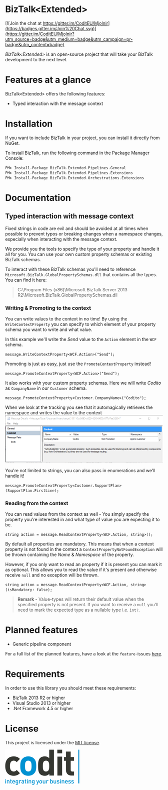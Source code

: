 BizTalk\<Extended\>
======================
[![Join the chat at https://gitter.im/CoditEU/Mjolnir](https://badges.gitter.im/Join%20Chat.svg)](https://gitter.im/CoditEU/Mjolnir?utm_source=badge&utm_medium=badge&utm_campaign=pr-badge&utm_content=badge)

_BizTalk\<Extended\>_ is an open-source project that will take your BizTalk development to the next level.

# Features at a glance
BizTalk<Extended\> offers the following features:

- Typed interaction with the message context

# Installation
If you want to include BizTalk<Extended> in your project, you can install it directly from NuGet.

To install BizTalk<Extended>, run the following command in the Package Manager Console:

	PM> Install-Package BizTalk.Extended.Pipelines.General	
	PM> Install-Package BizTalk.Extended.Pipelines.Extensions
	PM> Install-Package BizTalk.Extended.Orchestrations.Extensions

# Documentation
## Typed interaction with message context
Fixed strings in code are evil and should be avoided at all times when possible to prevent typos or breaking changes when a namespace changes, especially when interacting with the message context.

We provide you the tools to specify the type of your property and handle it all for you. You can use your own custom property schemas or existing BizTalk schemas.

To interact with these BizTalk schemas you'll need to reference `Microsoft.BizTalk.GlobalPropertySchemas.dll` that contains all the types.
You can find it here:
> C:\Program Files (x86)\Microsoft BizTalk Server 2013 R2\Microsoft.BizTalk.GlobalPropertySchemas.dll

### Writing & Promoting to the context
You can write values to the context in no time! By using the `WriteContextProperty` you can specify to which element of your property schema you want to write and what value.

In this example we'll write the *Send* value to the `Action` element in the `WCF` schema.

	message.WriteContextProperty<WCF.Action>("Send");

Promoting is just as easy, just use the `PromoteContextProperty` instead!

	message.PromoteContextProperty<WCF.Action>("Send");

It also works with your custom property schemas. Here we will write *Codito* as `CompanyName` in our `Customer` schema.

	message.PromoteContextProperty<Customer.CompanyName>("Codito");

When we look at the tracking you see that it automagically retrieves the namespace and writes the value to the context
![Writing to the context](media/docs-writing-to-context.png)

You're not limited to strings, you can also pass in enumerations and we'll handle it!

	message.PromoteContextProperty<Customer.SupportPlan>(SupportPlan.FirstLine);

### Reading from the context
You can read values from the context as well - You simply specify the property you're interested in and what type of value you are expecting it to be.

	string action = message.ReadContextProperty<WCF.Action, string>();

By default all properties are mandatory. This means that when a context property is not found in the context a `ContextPropertyNotFoundException` will be thrown containing the *Name* & *Namespace* of the property.

However, if you only want to read an property if it is present you can mark it as optional. This allows you to read the value if it's present and otherwise receive `null` and no exception will be thrown.

	string action = message.ReadContextProperty<WCF.Action, string>(isMandatory: false);

> **Remark** - Value-types will return their default value when the specified property is not present. If you want to receive a `null` you'll need to mark the expected type as a nullable type i.e. `int?`.

# Planned features
- Generic pipeline component

For a full list of the planned features, have a look at the `feature`-issues [here](https://github.com/CoditEU/Mjolnir/labels/feature).

# Requirements
In order to use this library you should meet these requirements:

- BizTalk 2013 R2 or higher
- Visual Studio 2013 or higher
- .Net Framework 4.5 or higher

# License
This project is licensed under the [MIT license](LICENSE).


![Codit Logo](assets/codit_logo.png)